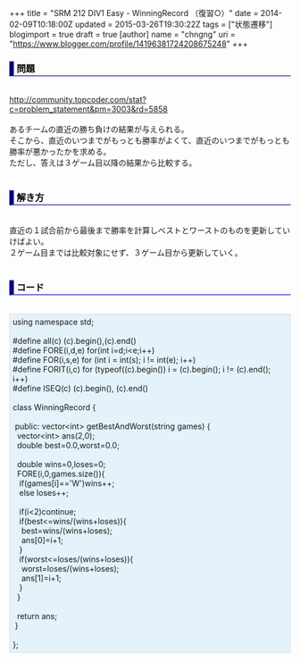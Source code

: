 +++
title = "SRM 212 DIV1 Easy - WinningRecord （復習○）"
date = 2014-02-09T10:18:00Z
updated = 2015-03-26T19:30:22Z
tags = ["状態遷移"]
blogimport = true
draft = true
[author]
	name = "chngng"
	uri = "https://www.blogger.com/profile/14196381724208675248"
+++

<div dir="ltr" style="text-align: left;" trbidi="on"><h3 style="border-bottom: 2px solid slateblue; border-left: 8px solid navy; color: black; padding: 0px 0px 1px 5px;">問題 </h3><br /><a href="http://community.topcoder.com/stat?c=problem_statement&amp;pm=3003&amp;rd=5858" target="_blank">http://community.topcoder.com/stat?c=problem_statement&amp;pm=3003&amp;rd=5858</a><br /><br />あるチームの直近の勝ち負けの結果が与えられる。<br />そこから、直近のいつまでがもっとも勝率がよくて、直近のいつまでがもっとも勝率が悪かったかを求める。<br />ただし、答えは３ゲーム目以降の結果から比較する。<br /><br /><h3 style="border-bottom: 2px solid slateblue; border-left: 8px solid navy; color: black; padding: 0px 0px 1px 5px;">解き方 </h3><br />直近の１試合前から最後まで勝率を計算しベストとワーストのものを更新していけばよい。<br />２ゲーム目までは比較対象にせず、３ゲーム目から更新していく。<br /><br /><h3 style="border-bottom: 2px solid slateblue; border-left: 8px solid navy; color: black; padding: 0px 0px 1px 5px;">コード </h3><br /><div style="background-color: #e3f2fb; border: 1px dotted #CCCCCC; padding: 5px;">using namespace std;<br /><br />#define all(c) (c).begin(),(c).end()<br />#define FORE(i,d,e) for(int i=d;i&lt;e;i++)<br />#define FOR(i,s,e) for (int i = int(s); i != int(e); i++)<br />#define FORIT(i,c) for (typeof((c).begin()) i = (c).begin(); i != (c).end(); i++)<br />#define ISEQ(c) (c).begin(), (c).end()<br /><br />class WinningRecord {<br /><br /><span class="Apple-tab-span" style="white-space: pre;"> </span>public: vector&lt;int&gt; getBestAndWorst(string games) {<br /><span class="Apple-tab-span" style="white-space: pre;">  </span>vector&lt;int&gt; ans(2,0);<br /><span class="Apple-tab-span" style="white-space: pre;">  </span>double best=0.0,worst=0.0;<br /><br /><span class="Apple-tab-span" style="white-space: pre;">  </span>double wins=0,loses=0;<br /><span class="Apple-tab-span" style="white-space: pre;">  </span>FORE(i,0,games.size()){<br /><span class="Apple-tab-span" style="white-space: pre;">   </span>if(games[i]=='W')wins++;<br /><span class="Apple-tab-span" style="white-space: pre;">   </span>else loses++;<br /><br /><span class="Apple-tab-span" style="white-space: pre;">   </span>if(i&lt;2)continue;<br /><span class="Apple-tab-span" style="white-space: pre;">   </span>if(best&lt;=wins/(wins+loses)){<br /><span class="Apple-tab-span" style="white-space: pre;">    </span>best=wins/(wins+loses);<br /><span class="Apple-tab-span" style="white-space: pre;">    </span>ans[0]=i+1;<br /><span class="Apple-tab-span" style="white-space: pre;">   </span>}<br /><span class="Apple-tab-span" style="white-space: pre;">   </span>if(worst&lt;=loses/(wins+loses)){<br /><span class="Apple-tab-span" style="white-space: pre;">    </span>worst=loses/(wins+loses);<br /><span class="Apple-tab-span" style="white-space: pre;">    </span>ans[1]=i+1;<br /><span class="Apple-tab-span" style="white-space: pre;">   </span>}<br /><span class="Apple-tab-span" style="white-space: pre;">  </span>}<br /><br /><span class="Apple-tab-span" style="white-space: pre;">  </span>return ans;<br /><span class="Apple-tab-span" style="white-space: pre;"> </span>}<br /><br />};</div></div>
